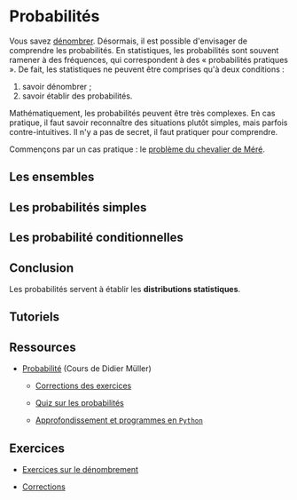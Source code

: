 # Probabilités

Vous savez [dénombrer](./01-Denombrement.md). Désormais, il est possible d'envisager de comprendre les probabilités. En statistiques, les probabilités sont souvent ramener à des fréquences, qui correspondent à des « probabilités pratiques ». De fait, les statistiques ne peuvent être comprises qu'à deux conditions :
1. savoir dénombrer ;
2. savoir établir des probabilités.

Mathématiquement, les probabilités peuvent être très complexes. En cas pratique, il faut savoir reconnaître des situations plutôt simples, mais parfois contre-intuitives. Il n'y a pas de secret, il faut pratiquer pour comprendre.

Commençons par un cas pratique : le [problème du chevalier de Méré](./PDF/Mere.pdf).

## Les ensembles



## Les probabilités simples



## Les probabilité conditionnelles



## Conclusion

Les probabilités servent à établir les **distributions statistiques**.

## Tutoriels



## Ressources

- [Probabilité](https://www.apprendre-en-ligne.net/MADIMU2/PROBA/PROBA2.PDF) (Cours de Didier Müller)

    - [Corrections des exercices](https://www.apprendre-en-ligne.net/MADIMU2/PROBA/CORRIGE.PDF)

    - [Quiz sur les probabilités](https://www.apprendre-en-ligne.net/MADIMU2/PROBA/quiz2.php)

    - [Approfondissement et programmes en `Python`](https://www.apprendre-en-ligne.net/hearthstone/index.html)

## Exercices

- [Exercices sur le dénombrement](./Exercices/02-Probabilites.pdf)

- [Corrections](./Solutions/02-Probabilites-Corrections.pdf)

